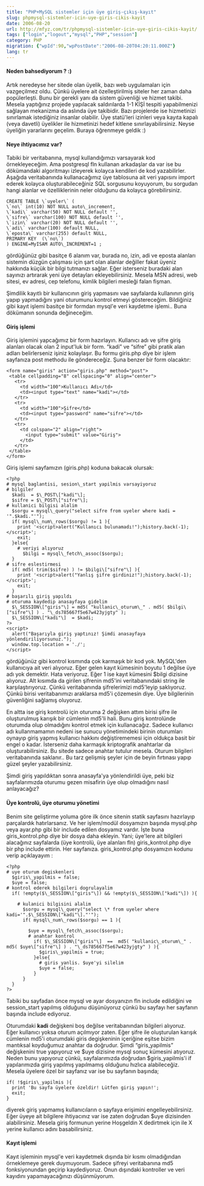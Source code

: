 ```yaml
---
title: "PHP+MySQL sistemler için üye giriş-çıkış-kayıt"
slug: phpmysql-sistemler-icin-uye-giris-cikis-kayit
date: 2006-08-20
url: http://mfyz.com/tr/phpmysql-sistemler-icin-uye-giris-cikis-kayit/
tags: ["login","logout","mysql","PHP","session"]
category: PHP
migration: {"wpId":90,"wpPostDate":"2006-08-20T04:20:11.000Z"}
lang: tr
---
```


#### Neden bahsediyorum ? :)

Artık neredeyse her sitede olan üyelik, bazı web uygulamaları için vazgeçilmez oldu. Çünkü üyelere ait özelleştirilmiş siteler her zaman daha popülerleşti. Bunu bir gerekli yanı da sistem güvenliği ve hizmet takibi. Mesela yaptığınız projede yapılacak saldırılarda 1-1 KİŞİ tespiti yapabilmenizi sağlayan mekanizma da aslında üye takibidir. Bazı projelerde ise hizmetinizi sınırlamak istediğiniz insanlar olabilir. Üye statü'leri izinleri veya kayıta kapalı (veya davetli) üyelikler ile hizmetinizi hedef kitlene sınırlayabilirsiniz. Neyse üyeliğin yararlarını geçelim. Buraya öğrenmeye geldik :)

#### Neye ihtiyacımız var?

Tabiki bir veritabanına, mysql kullandığımızı varsayarak kod örnekleyeceğim. Ama postgresql fln kullanan arkadaşlar da var ise bu dökümandaki algoritmayı izleyerek kolayca kendileri de kod yazabilirler. Aşağıda veritabanında kullanacağımız üye tablosuna ait veri yapısını import ederek kolayca oluşturabileceğiniz SQL sorgusunu koyuyorum, bu sorgudan hangi alanlar ve özelliklerinin neler olduğunu da kolayca görebilirsiniz.

```
CREATE TABLE \`uyeler\` (
\`no\` int(10) NOT NULL auto\_increment,
\`kadi\` varchar(50) NOT NULL default '',
\`sifre\` varchar(100) NOT NULL default '',
\`izin\` varchar(20) NOT NULL default '',
\`adi\` varchar(100) default NULL,
\`eposta\` varchar(255) default NULL,
PRIMARY KEY  (\`no\`)
) ENGINE=MyISAM AUTO\_INCREMENT=1 ;

```

gördüğünüz gibi basitçe 6 alanım var, burada no, izin, adi ve eposta alanları sistemin düzgün çalışması için şart olan alanlar değiller fakat üyeniz hakkında küçük bir bilgi tutmanızı sağlar. Eğer isterseniz buradaki alan sayınızı artırarak yeni üye detayları ekleyebilirsiniz. Mesela MSN adresi, web sitesi, ev adresi, cep telefonu, kimlik bilgileri mesleği falan fişman.

Şimdilik kayıtlı bir kullanıcının giriş yapmasını vae sayfalarda kullanının giriş yapıp yapmadığını yani oturumunu kontrol etmeyi göstereceğim. Bildiğiniz gibi kayıt işlemi basitçe bir formdan mysql'e veri kaydetme işlemi.. Buna dökümanın sonunda değineceğim.

#### Giriş işlemi

Giriş işlemini yapcağımız bir form hazırlayın. Kullanıcı adı ve şifre giriş alanları olacak olan 2 input'luk bir form. “kadi” ve “sifre” gibi pratik alan adları belirlerseniz işiniz kolaylaşır. Bu formu giris.php diye bir işlem sayfanıza post methodu ile göndereceğiz. Şuna benzer bir form olacaktır:

```
<form name="giris" action="giris.php" method="post">
 <table cellpadding="8" cellspacing="0" align="center">
   <tr>
     <td width="100">Kullanıcı Adı</td>
     <td><input type="text" name="kadi"></td>
   </tr>
   <tr>
     <td width="100">Şifre</td>
     <td><input type="password" name="sifre"></td>
   </tr>
   <tr>
     <td colspan="2" align="right">
       <input type="submit" value="Giriş">
     </td>
   </tr>
 </table>
</form>

```

Giriş işlemi sayfamızın (giris.php) koduna bakacak olursak:

```
<?php
# mysql baglantisi, sesion\_start yapilmis varsayiyoruz
# bilgiler
  $kadi  = $\_POST\["kadi"\];
  $sifre = $\_POST\["sifre"\];
# kullanici bilgisi alalim
  $sorgu = mysql\_query("select sifre from uyeler where kadi = '".$kadi."'");
  if( mysql\_num\_rows($sorgu) != 1 ){
    print '<script>alert("Kullanıcı bulunamadı!");history.back(-1);</script>';
    exit;
  }else{
    # veriyi alıyoruz
      $bilgi = mysql\_fetch\_assoc($sorgu);
  }
# sifre eslestirmesi
  if( md5( trim($sifre) ) != $bilgi\["sifre"\] ){
    print '<script>alert("Yanlış şifre girdiniz!");history.back(-1);</script>';
    exit;
  }
# başarılı giriş yapıldı
# oturuma kaydedip anasayfaya gidelim
  $\_SESSION\["giris"\] = md5( "kullanic\_oturum\_" . md5( $bilgi\["sifre"\] ) . "\_ds785667f5e67w423yjgty" );
  $\_SESSION\["kadi"\]  = $kadi;
?>
<script>
  alert("Başarıyla giriş yaptınız! Şimdi anasayfaya yönlendiriliyorsunuz.");
  window.top.location = './';
</script>

```

gördüğünüz gibi kontrol kısmında çok karmaşık bir kod yok. MySQL'den kullanıcıya ait veri alıyoruz. Eğer gelen kayıt kümesinin boyutu 1 değilse üye adı yok demektir. Hata veriyoruz. Eğer 1 ise kayıt kümesini $bilgi dizisine alıyoruz. Alt kısımda da girilen şifrenin md5'ini veritabanındaki string ile karşılaştırıyoruz. Çünkü veritabanında şifrelerimizi md5'leyip saklıyoruz. Çünkü birisi veritabanımızı araklarsa md5'i çözemesin diye. Üye bilgilerinin güvenliğini sağlamış oluyoruz.

En altta ise giriş kontrolü için oturuma 2 değişken attım birisi şifre ile oluşturulmuş karışık bir cümlenin md5'li hali. Bunu giriş kontrolünde oturumda olup olmadığını kontrol etmek için kullanacağız. Sadece kullanıcı adı kullanmamamın nedeni ise sunucu yönetimindeki birinin oturumları oynayıp giriş yapmış kullanıcı hakkını değiştirememesi için oldukça basit bir engel o kadar. İsterseniz daha karmaşık kriptografik anahtarlar da oluşturabilirsiniz. Bu sitede sadece anahtar tutulur mesela. Oturum bilgileri veritabanında saklanır.. Bu tarz gelişmiş şeyler için de beyin fırtınası yapıp güzel şeyler yazabilirsiniz.

Şimdi giriş yapıldıktan sonra anasayfa'ya yönlendirildi üye, peki biz sayfalarımızda oturumu gezen misafirin üye olup olmadığını nasıl anlayacağız?

#### Üye kontrolü, üye oturumu yönetimi

Benim site geliştirme yoluma göre ilk önce sitenin statik sayfasını hazırlayıp parçalardık hatırlarsanız. Ve her işlem/modül dosyamızın başında mysql.php veya ayar.php gibi bir include edilen dosyamız vardır. İşte buna giris\_kontrol.php diye bir dosya daha ekleyin. Yani; üye'lere ait bilgileri alacağınız sayfalarda (üye kontrolü, üye alanları fln) giris\_kontrol.php diye bir php include ettirin. Her sayfanıza. giris\_kontrol.php dosyamızın kodunu verip açıklayayım :

```
<?php
# uye oturum degiskenleri
  $giris\_yapilmis = false;
  $uye = false;
# kontrol ederek bilgileri dogrulayalim
  if( !empty($\_SESSION\["giris"\]) && !empty($\_SESSION\["kadi"\]) ){
  
    # kulanici bilgisini alalim
      $sorgu = mysql\_query("select \* from uyeler where kadi='".$\_SESSION\["kadi"\]."'");
      if( mysql\_num\_rows($sorgu) == 1 ){
      
        $uye = mysql\_fetch\_assoc($sorgu);
        # anahtar kontrol
          if( $\_SESSION\["giris"\]  ==  md5( "kullanic\_oturum\_" . md5( $uye\["sifre"\] ) . "\_ds785667f5e67w423yjgty" ) ){
            $giris\_yapilmis = true;
          }else{
            # giris yanlis. $uye'yi silelim
            $uye = false;
          }
      }
  }
?>

```

Tabiki bu sayfadan önce mysql ve ayar dosyanızın fln include edildiğini ve session\_start yapılmış olduğunu düşünüyoruz çünkü bu sayfayı her sayfanın başında include ediyoruz.

Oturumdaki **kadi** değişkeni boş değilse veritabanından bilgileri alıyoruz. Eğer kullanıcı yoksa oturum açılmıyor zaten. Eğer şifre ile oluşturulan karışık cümlenin md5'i oturumdaki giris degişkeninin içeriğine eşitse bizim mantıksal koyduğumuz anahtar da doğrudur. Şimdi “giris\_yapilmis” değişkenini true yapıyoruz ve $uye dizisine mysql sonuç kümesini atıyoruz. Neden bunu yapıyoruz çünkü, sayfalarımızda doğrudan $giris\_yapilmis'i if yapılarımızda giriş yapılmış yapılmamış olduğunu hızlıca alabileceğiz. Mesela üyelere özel bir sayfanız var ise bu sayfanın başında;

```
if( !$giris\_yapilmis ){
  print 'Bu sayfa üyelere özeldir! Lütfen giriş yapın!';
  exit;
}

```

diyerek giriş yapmamış kullanıcıların o sayfaya erişimini engelleyebilirsiniz. Eğer üyeye ait bilgilere ihtiyacınız var ise zaten doğrudan $uye dizisinden alabilirsiniz. Mesela giriş formunun yerine Hoşgeldin X dedirtmek için ile X yerine kullanıcı adını basabilirsiniz.

#### Kayıt işlemi

Kayıt işleminin mysql'e veri kaydetmek dışında bir kısmı olmadığından örneklemeye gerek duymuyorum. Sadece şifreyi veritabanına md5 fonksiyonundan geçirip kaydediyoruz. Onun dışındaki kontroller ve veri kayıdını yapamayacağınızı düşünmüyorum.